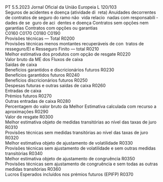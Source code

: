 PT  5.5.2023 Jornal Oficial da União Europeia L 120/103  
Seguros de acidentes e doença (atividade di ­
reta)  Anuidades 
decorrentes 
de contratos 
de seguro do 
ramo não ­
vida relacio ­
nadas com 
responsabili ­
dades de se ­
guro de aci ­
dentes e 
doença  Contratos 
sem opções 
nem garantias  Contratos 
com opções 
ou garantias  
C0160  C0170  C0180  C0190  
Provisões técnicas — Total  R0200  
Provisões técnicas menos montantes recuperáveis de con ­
tratos de resseguro/EI e Resseguro Finito — total  R0210  
Melhor estimativa dos produtos com opção de resgate  R0220  
Valor bruto da ME dos Fluxos de caixa  
Saídas de caixa  
Benefícios garantidos e discricionários futuros  R0230  
Benefícios garantidos futuros  R0240  
Benefícios discricionários futuros  R0250  
Despesas futuras e outras saídas de caixa  R0260  
Entradas de caixa  
Prémios futuros  R0270  
Outras entradas de caixa  R0280  
Percentagem do valor bruto da Melhor Estimativa calculada 
com recurso a aproximações  R0290  
Valor de resgate  R0300  
Melhor estimativa objeto de medidas transitórias ao nível 
das taxas de juro  R0310  
Provisões técnicas sem medidas transitórias ao nível das taxas 
de juro  R0320  
Melhor estimativa objeto de ajustamento de volatilidade  R0330  
Provisões técnicas sem ajustamento de volatilidade e sem outras 
medidas transitórias  R0340  
Melhor estimativa objeto de ajustamento de congruência  R0350  
Provisões técnicas sem ajustamento de congruência e sem todas 
as outras medidas transitórias  R0360  
Lucros Esperados incluídos nos prémios futuros (EPIFP)  R0370